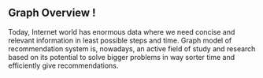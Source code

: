 
## Graph Overview !

<p>Today, Internet world has enormous data where we need concise and relevant information in least possible steps and time. Graph model of recommendation system is, nowadays, an active field of study and research based on its potential to solve bigger problems in  way sorter time and efficiently give recommendations.</p>

<br>


